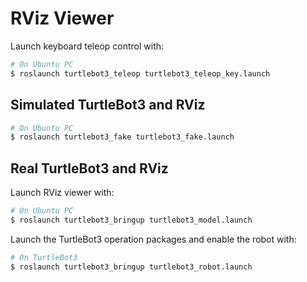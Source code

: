 # RViz Viewer 


Launch keyboard teleop control with: 
```bash
# On Ubuntu PC
$ roslaunch turtlebot3_teleop turtlebot3_teleop_key.launch
```


## Simulated TurtleBot3 and RViz

```bash
# On Ubuntu PC
$ roslaunch turtlebot3_fake turtlebot3_fake.launch
```

## Real TurtleBot3 and RViz

Launch RViz viewer with: 
```bash
# On Ubuntu PC
$ roslaunch turtlebot3_bringup turtlebot3_model.launch
```

Launch the TurtleBot3 operation packages and enable the robot with:
```bash
# On TurtleBot3
$ roslaunch turtlebot3_bringup turtlebot3_robot.launch
```

